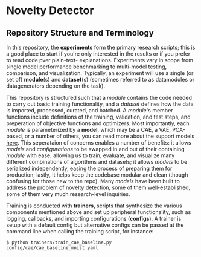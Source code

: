 # Novelty Detector

## Repository Structure and Terminology

In this repository, the **experiments** form the primary research scripts; this is a good place to start if you're only interested in the results or if you prefer to read code pver plain-text- explanations. Experiments vary in scope from single model performance benchmarking to multi-model testing, comparison, and visualization. Typically, an experiment will use a single (or set of) **module**(s) and **dataset**(s) (sometimes referred to as datamodules or datagenerators depending on the task).

This repository is structured such that a *module* contains the code needed to carry out basic training functionality, and a *dataset* defines how the data is imported, processed, curated, and batched. A *module*'s member functions include definitions of the training, validation, and test steps, and preperation of objective functions and optimizers. Most importantly, each *module* is parameterized by a **model**, which may be a CAE, a VAE, PCA-based, or a number of others, you can read more about the support models [here](https://github.com/brahste/novelty-detection/tree/main/models). This seperataion of concerns enables a number of benefits: it allows *models* and *configurations* to be swapped in and out of their containing *module* with ease, allowing us to train, evaluate, and visualize many different combinations of algorithms and datasets; it allows *models* to be serialized independently, easing the process of preparing them for production; lastly, it helps keep the codebase modular and clean (though confusing for those new to the repo). Many *models* have been built to address the problem of novelty detection, some of them well-established, some of them very much research-level inquiries. 

Training is conducted with **trainers**, scripts that synthesize the various components mentioned above and set up peripheral functionality, such as logging, callbacks, and importing configurations (**configs**). A trainer is setup with a default config but alternative configs can be passed at the command line when calling the training script, for instance:

```
$ python trainers/train_cae_baseline.py config/cae/cae_baseline_mnist.yaml
```
